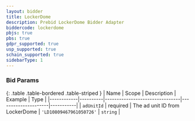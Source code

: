```yaml
---
layout: bidder
title: LockerDome
description: Prebid LockerDome Bidder Adapter
biddercode: lockerdome
pbjs: true
pbs: true
gdpr_supported: true
usp_supported: true
schain_supported: true
sidebarType: 1
---
```




### Bid Params

{: .table .table-bordered .table-striped }
| Name       | Scope    | Description                    | Example             | Type      |
|------------|----------|--------------------------------|---------------------|-----------|
| `adUnitId` | required | The ad unit ID from LockerDome | `'LD10809467961050726'` | `string` |
